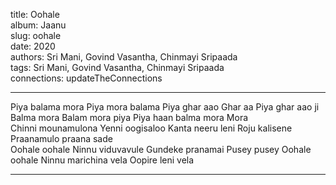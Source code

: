 title: Oohale  
album: Jaanu  
slug: oohale  
date: 2020  
authors: Sri Mani, Govind Vasantha, Chinmayi Sripaada  
tags: Sri Mani, Govind Vasantha, Chinmayi Sripaada  
connections: updateTheConnections  

------------

Piya balama mora Piya mora balama Piya ghar aao Ghar aa Piya ghar aao ji Balma mora Balam mora piya Piya haan balma mora Mora  
Chinni mounamulona Yenni oogisaloo Kanta neeru leni Roju kalisene Praanamulo praana sade  
Oohale oohale Ninnu viduvavule Gundeke pranamai Pusey pusey Oohale oohale Ninnu marichina vela Oopire leni vela  


------------
